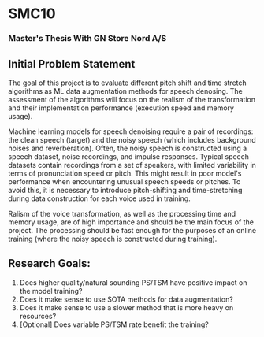 # SMC10 
### Master's Thesis With GN Store Nord A/S

## Initial Problem Statement 
The goal of this project is to evaluate different pitch shift and time stretch algorithms as ML data augmentation methods for speech denosing. The assessment of the algorithms will focus on the realism of the transformation and their implementation performance (execution speed and memory usage).

Machine learning models for speech denoising require a pair of recordings: the clean speech (target) and the noisy speech (which includes background noises and reverberation). Often, the noisy speech is constructed using a speech dataset, noise recordings, and impulse responses. Typical speech datasets contain recordings from a set of speakers, with limited variability in terms of pronunciation speed or pitch. This might result in poor model's performance when encountering unusual speech speeds or pitches. To avoid this, it is necessary to introduce pitch-shifting and time-stretching during data construction for each voice used in training.

Ralism of the voice transformation, as well as the processing time and memory usage, are of high importance and should be the main focus of the project. The processing should be fast enough for the purposes of an online training (where the noisy speech is constructed during training).

## Research Goals:
1. Does higher quality/natural sounding PS/TSM have positive impact on the model training? 
2. Does it make sense to use SOTA methods for data augmentation?
3. Does it make sense to use a slower method that is more heavy on resources?
4. [Optional] Does variable PS/TSM rate benefit the training?
